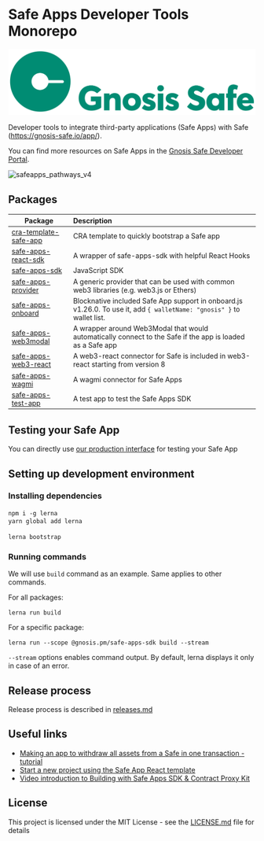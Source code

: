 # Safe Apps Developer Tools Monorepo

[![Logo](https://raw.githubusercontent.com/gnosis/safe-apps-sdk/master/assets/logo.png)](https://gnosis-safe.io/)

Developer tools to integrate third-party applications (Safe Apps) with Safe (https://gnosis-safe.io/app/).

You can find more resources on Safe Apps in the [Gnosis Safe Developer Portal](https://docs.gnosis-safe.io/build/sdks/safe-apps).

![safeapps_pathways_v4](https://user-images.githubusercontent.com/6764315/123075714-c5564100-d418-11eb-8da0-898aa163dee2.png)

## Packages

| Package                                                       | Description                                                                                                            |
|---------------------------------------------------------------|:-----------------------------------------------------------------------------------------------------------------------|
| [cra-template-safe-app](/packages/cra-template-safe-app)      | CRA template to quickly bootstrap a Safe app                                                                           |
| [safe-apps-react-sdk](/packages/safe-apps-react-sdk)          | A wrapper of safe-apps-sdk with helpful React Hooks                                                                    |
| [safe-apps-sdk](/packages/safe-apps-sdk)                      | JavaScript SDK                                                                                                         |
| [safe-apps-provider](/packages/safe-apps-provider)            | A generic provider that can be used with common web3 libraries (e.g. web3.js or Ethers)                                |
| [safe-apps-onboard](https://docs.blocknative.com/onboard)     | Blocknative included Safe App support in onboard.js v1.26.0. To use it, add `{ walletName: "gnosis" }` to wallet list. |
| [safe-apps-web3modal](/packages/safe-apps-web3modal)          | A wrapper around Web3Modal that would automatically connect to the Safe if the app is loaded as a Safe app             |
| [safe-apps-web3-react](https://github.com/Uniswap/web3-react) | A web3-react connector for Safe is included in web3-react starting from version 8                                      |
| [safe-apps-wagmi](/packages/safe-apps-wagmi)                  | A wagmi connector for Safe Apps                                                                                        |
| [safe-apps-test-app](/packages/safe-apps-test-app)            | A test app to test the Safe Apps SDK                                                                                   |

## Testing your Safe App

You can directly use [our production interface](https://app.safe.global) for testing your Safe App


## Setting up development environment

### Installing dependencies

```
npm i -g lerna
yarn global add lerna

lerna bootstrap
```

### Running commands

We will use `build` command as an example. Same applies to other commands.

For all packages:

```
lerna run build
```

For a specific package:

```
lerna run --scope @gnosis.pm/safe-apps-sdk build --stream
```

`--stream` options enables command output. By default, lerna displays it only in case of an error.

## Release process

Release process is described in [releases.md](/docs/releases.md)

## Useful links

- [Making an app to withdraw all assets from a Safe in one transaction - tutorial](/guides/drain-safe-app)
- [Start a new project using the Safe App React template](/packages/cra-template-safe-app)
- [Video introduction to Building with Safe Apps SDK & Contract Proxy Kit](https://www.youtube.com/watch?v=YGw8WfBw5OI)

## License

This project is licensed under the MIT License - see the [LICENSE.md](LICENSE.md) file for details
